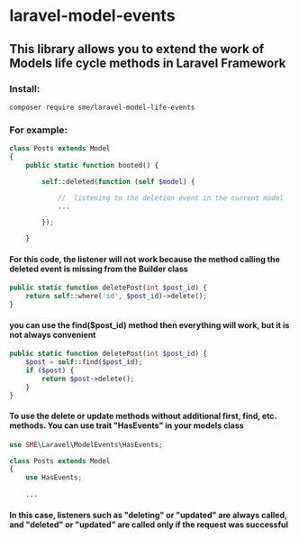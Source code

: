 
# laravel-model-events

## This library allows you to extend the work of Models life cycle methods in Laravel Framework

### Install:
```
composer require sme/laravel-model-life-events
```

### For example:

```php
class Posts extends Model
{
	public static function booted() {

		self::deleted(function (self $model) {

			//  listening to the deletion event in the current model
			...

		});

	}

```

#### For this code, the listener will not work because the method calling the deleted event is missing from the Builder class

```php
public static function deletePost(int $post_id) {
	return self::where('id', $post_id)->delete();
}
```

#### you can use the find($post_id) method then everything will work, but it is not always convenient

```php
public static function deletePost(int $post_id) {
	$post = self::find($post_id);
	if ($post) {
		return $post->delete();
	}
}
```

#### To use the delete or update methods without additional first, find, etc. methods. You can use trait "HasEvents" in your models class

```php
use SME\Laravel\ModelEvents\HasEvents;

class Posts extends Model
{
	use HasEvents;
	
	...

```

#### In this case, listeners such as "deleting" or "updated" are always called, and "deleted" or "updated" are called only if the request was successful